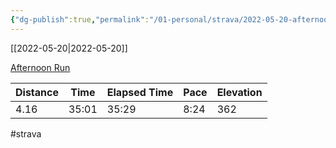 ```yaml
---
{"dg-publish":true,"permalink":"/01-personal/strava/2022-05-20-afternoon-run/"}
---
```



[[2022-05-20\|2022-05-20]]

[Afternoon Run](https://www.strava.com/activities/7176019565)

| Distance | Time  | Elapsed Time | Pace | Elevation |
| -------- | ----- | ------------ | ---- | --------- |
| 4.16     | 35:01 | 35:29        | 8:24 | 362       |




#strava
